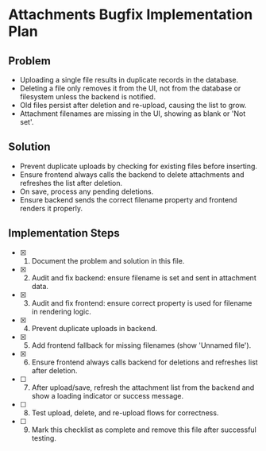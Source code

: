 # Attachments Bugfix Implementation Plan

## Problem
- Uploading a single file results in duplicate records in the database.
- Deleting a file only removes it from the UI, not from the database or filesystem unless the backend is notified.
- Old files persist after deletion and re-upload, causing the list to grow.
- Attachment filenames are missing in the UI, showing as blank or 'Not set'.

## Solution
- Prevent duplicate uploads by checking for existing files before inserting.
- Ensure frontend always calls the backend to delete attachments and refreshes the list after deletion.
- On save, process any pending deletions.
- Ensure backend sends the correct filename property and frontend renders it properly.

## Implementation Steps
- [x] 1. Document the problem and solution in this file.
- [x] 2. Audit and fix backend: ensure filename is set and sent in attachment data.
- [x] 3. Audit and fix frontend: ensure correct property is used for filename in rendering logic.
- [x] 4. Prevent duplicate uploads in backend.
- [x] 5. Add frontend fallback for missing filenames (show 'Unnamed file').
- [x] 6. Ensure frontend always calls backend for deletions and refreshes list after deletion.
- [ ] 7. After upload/save, refresh the attachment list from the backend and show a loading indicator or success message.
- [ ] 8. Test upload, delete, and re-upload flows for correctness.
- [ ] 9. Mark this checklist as complete and remove this file after successful testing. 